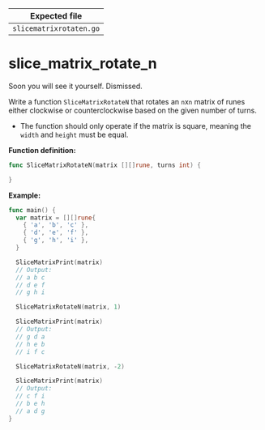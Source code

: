 | Expected file           |
| ----------------------- |
| `slicematrixrotaten.go` |

# slice_matrix_rotate_n

<p data-story-username="lascar123">Soon you will see it yourself. Dismissed.</p>


Write a function `SliceMatrixRotateN` that rotates an `n`x`n` matrix of runes either clockwise or counterclockwise based on the given number of turns.

- The function should only operate if the matrix is square, meaning the `width` and `height` must be equal.

**Function definition:**

```go
func SliceMatrixRotateN(matrix [][]rune, turns int) {

}
```

**Example:**

```go
func main() {
  var matrix = [][]rune{
    { 'a', 'b', 'c' },
    { 'd', 'e', 'f' },
    { 'g', 'h', 'i' },
  }

  SliceMatrixPrint(matrix)
  // Output:
  // a b c
  // d e f
  // g h i

  SliceMatrixRotateN(matrix, 1)

  SliceMatrixPrint(matrix)
  // Output:
  // g d a
  // h e b
  // i f c

  SliceMatrixRotateN(matrix, -2)

  SliceMatrixPrint(matrix)
  // Output:
  // c f i
  // b e h
  // a d g
}
```
